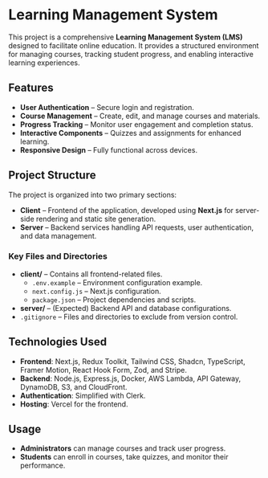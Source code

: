 # Learning Management System

This project is a comprehensive **Learning Management System (LMS)** designed to facilitate online education. It provides a structured environment for managing courses, tracking student progress, and enabling interactive learning experiences.

## Features
- **User Authentication** – Secure login and registration.
- **Course Management** – Create, edit, and manage courses and materials.
- **Progress Tracking** – Monitor user engagement and completion status.
- **Interactive Components** – Quizzes and assignments for enhanced learning.
- **Responsive Design** – Fully functional across devices.

## Project Structure
The project is organized into two primary sections:

- **Client** – Frontend of the application, developed using **Next.js** for server-side rendering and static site generation.
- **Server** – Backend services handling API requests, user authentication, and data management.

### Key Files and Directories
- **client/** – Contains all frontend-related files.
  - `.env.example` – Environment configuration example.
  - `next.config.js` – Next.js configuration.
  - `package.json` – Project dependencies and scripts.
- **server/** – (Expected) Backend API and database configurations.
- `.gitignore` – Files and directories to exclude from version control.

## Technologies Used
- **Frontend**: Next.js, Redux Toolkit, Tailwind CSS, Shadcn, TypeScript, Framer Motion, React Hook Form, Zod, and Stripe.
- **Backend**: Node.js, Express.js, Docker, AWS Lambda, API Gateway, DynamoDB, S3, and CloudFront.
- **Authentication**: Simplified with Clerk.
- **Hosting**: Vercel for the frontend.

## Usage
- **Administrators** can manage courses and track user progress.
- **Students** can enroll in courses, take quizzes, and monitor their performance.

